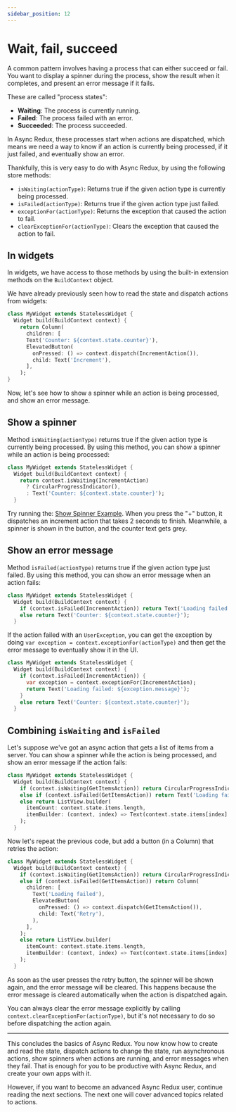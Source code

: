 ```yaml
---
sidebar_position: 12
---
```


# Wait, fail, succeed

A common pattern involves having a process that can either succeed or fail.
You want to display a spinner during the process, show the result when it completes,
and present an error message if it fails.

These are called "process states":

* **Waiting**: The process is currently running.
* **Failed**: The process failed with an error.
* **Succeeded**: The process succeeded.

In Async Redux, these processes start when actions are dispatched, which means we need a way to
know if an action is currently being processed, if it just failed, and eventually show an error.

Thankfully, this is very easy to do with Async Redux, by using the following store methods:

* `isWaiting(actionType)`: Returns true if the given action type is currently being processed.
* `isFailed(actionType)`: Returns true if the given action type just failed.
* `exceptionFor(actionType)`: Returns the exception that caused the action to fail.
* `clearExceptionFor(actionType)`: Clears the exception that caused the action to fail.

## In widgets

In widgets, we have access to those methods by using the built-in extension methods on
the `BuildContext` object.

We have already previously seen how to read the state and dispatch actions from widgets:

```dart
class MyWidget extends StatelessWidget {  
  Widget build(BuildContext context) {
    return Column(
      children: [
      Text('Counter: ${context.state.counter}'),
      ElevatedButton(
        onPressed: () => context.dispatch(IncrementAction()),
        child: Text('Increment'),
      ],
    );
}
```

Now, let's see how to show a spinner while an action is being processed, and show an error message.

## Show a spinner

Method `isWaiting(actionType)` returns true if the given action type is currently being
processed. By using this method, you can show a spinner while an action is being processed:

```dart
class MyWidget extends StatelessWidget {  
  Widget build(BuildContext context) {
    return context.isWaiting(IncrementAction) 
      ? CircularProgressIndicator(),
      : Text('Counter: ${context.state.counter}');
  }          
```

Try running
the: <a href="https://github.com/marcglasberg/async_redux/blob/master/example/lib/main_show_spinner.dart">Show Spinner Example</a>.
When you press the "+" button, it dispatches an increment action that
takes 2 seconds to finish. Meanwhile, a spinner is shown in the button, and the counter text gets
grey.

## Show an error message

Method `isFailed(actionType)` returns true if the given action type just failed.
By using this method, you can show an error message when an action fails:

```dart
class MyWidget extends StatelessWidget {  
  Widget build(BuildContext context) {
    if (context.isFailed(IncrementAction)) return Text('Loading failed');
    else return Text('Counter: ${context.state.counter}');
  }          
```

If the action failed with an `UserException`, you can get the exception by doing
`var exception = context.exceptionFor(actionType)` and then get the error message
to eventually show it in the UI.

```dart
class MyWidget extends StatelessWidget {  
  Widget build(BuildContext context) {
    if (context.isFailed(IncrementAction)) {
      var exception = context.exceptionFor(IncrementAction);
      return Text('Loading failed: ${exception.message}');
    }
    else return Text('Counter: ${context.state.counter}');
  }
```

## Combining `isWaiting` and `isFailed`

Let's suppose we've got an async action that gets a list of items from a server. You can show a
spinner while the action is being processed, and show an error message if the action fails:

```dart
class MyWidget extends StatelessWidget {  
  Widget build(BuildContext context) {
    if (context.isWaiting(GetItemsAction)) return CircularProgressIndicator();
    else if (context.isFailed(GetItemsAction)) return Text('Loading failed');
    else return ListView.builder(
      itemCount: context.state.items.length,
      itemBuilder: (context, index) => Text(context.state.items[index].name),
    );
  }          
```

Now let's repeat the previous code, but add a button (in a Column) that retries the action:

```dart
class MyWidget extends StatelessWidget {  
  Widget build(BuildContext context) {
    if (context.isWaiting(GetItemsAction)) return CircularProgressIndicator();
    else if (context.isFailed(GetItemsAction)) return Column(
      children: [
        Text('Loading failed'),
        ElevatedButton(
          onPressed: () => context.dispatch(GetItemsAction()),
          child: Text('Retry'),
        ),
      ],
    );
    else return ListView.builder(
      itemCount: context.state.items.length,
      itemBuilder: (context, index) => Text(context.state.items[index].name),
    );
  }          
```

As soon as the user presses the retry button, the spinner will be shown again, and the
error message will be cleared. This happens because the error message is cleared automatically when
the action is dispatched again.

You can always clear the error message explicitly by
calling `context.clearExceptionFor(actionType)`, but it's not necessary to do so before
dispatching the action again.

<hr></hr>

This concludes the basics of Async Redux. You now know how to create and read the state,
dispatch actions to change the state, run asynchronous actions,
show spinners when actions are running, and error messages when they fail.
That is enough for you to be productive with Async Redux, and create your own apps with it.

However, if you want to become an advanced Async Redux user, continue reading the next sections.
The next one will cover advanced topics related to actions.
